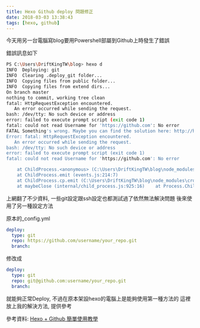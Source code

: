 ```yaml
---
title: Hexo Github deploy 問題修正
date: 2018-03-03 13:38:43
tags: [hexo, github]
---
```


今天用另一台電腦寫blog要用Powershell部屬到Github上時發生了錯誤

錯誤訊息如下
```bash
PS C:\Users\DriftKingTW\blog> hexo d
INFO  Deploying: git
INFO  Clearing .deploy_git folder...
INFO  Copying files from public folder...
INFO  Copying files from extend dirs...
On branch master
nothing to commit, working tree clean
fatal: HttpRequestException encountered.
   An error occurred while sending the request.
bash: /dev/tty: No such device or address
error: failed to execute prompt script (exit code 1)
fatal: could not read Username for 'https://github.com': No error
FATAL Something's wrong. Maybe you can find the solution here: http://hexo.io/docs/troubleshooting.html
Error: fatal: HttpRequestException encountered.
   An error occurred while sending the request.
bash: /dev/tty: No such device or address
error: failed to execute prompt script (exit code 1)
fatal: could not read Username for 'https://github.com': No error

    at ChildProcess.<anonymous> (C:\Users\DriftKingTW\blog\node_modules\hexo-util\lib\spawn.js:37:17)    at emitTwo (events.js:126:13)
    at ChildProcess.emit (events.js:214:7)
    at ChildProcess.cp.emit (C:\Users\DriftKingTW\blog\node_modules\cross-spawn\lib\enoent.js:40:29)
    at maybeClose (internal/child_process.js:925:16)    at Process.ChildProcess._handle.onexit (internal/child_process.js:209:5)
```

上網翻了不少資料, 一些git設定跟ssh設定也都測試過了依然無法解決問題
後來使用了另一種設定方法

原本的_config.yml
```yaml
deploy: 
  type: git
  repo: https://github.com/username/your_repo.git
  branch: 
```

修改成
```yaml
deploy: 
  type: git
  repo: git@github.com:username/your_repo.git
  branch: 
```

就能夠正常Deploy, 不過在原本架設hexo的電腦上是能夠使用第一種方法的
這裡放上我的解決方法, 提供參考

參考資料:
[Hexo + Github 簡單使用教學](https://wwssllabcd.github.io/blog/2014/12/22/how-to-install-hexo/#%E6%8A%8A-Blog-%E6%94%BE%E5%9C%A8-Github-%E4%B8%8A)